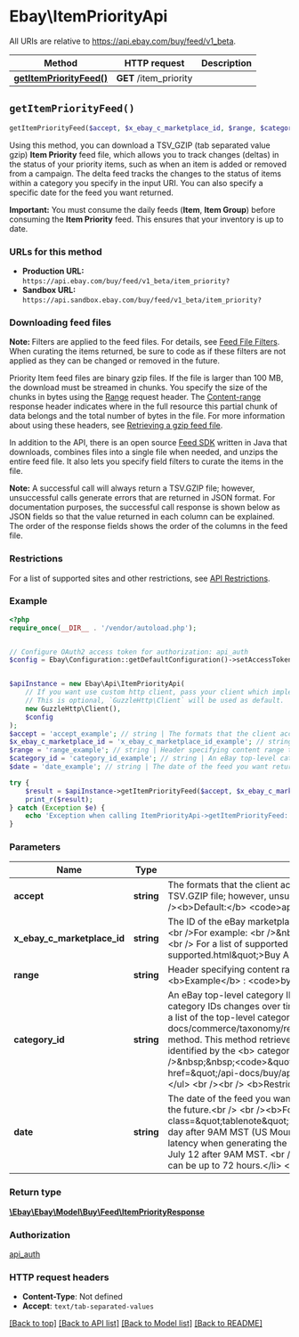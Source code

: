 # Ebay\ItemPriorityApi

All URIs are relative to https://api.ebay.com/buy/feed/v1_beta.

Method | HTTP request | Description
------------- | ------------- | -------------
[**getItemPriorityFeed()**](ItemPriorityApi.md#getItemPriorityFeed) | **GET** /item_priority | 


## `getItemPriorityFeed()`

```php
getItemPriorityFeed($accept, $x_ebay_c_marketplace_id, $range, $category_id, $date): \Ebay\Ebay\Model\Buy\Feed\ItemPriorityResponse
```



<p>Using this method, you can download a TSV_GZIP (tab separated value gzip) <b>Item Priority</b> feed file, which allows you to track changes (deltas) in the status of your priority items, such as when an item is added or removed from a campaign.  The delta feed tracks the changes to the status of items within a category you specify in the input URI. You can also specify a specific date for the feed you want returned.</p><p><span class=\"tablenote\"><span style=\"color:#FF0000\"> <b> Important:</b> </span> You must consume the daily feeds (<b>Item</b>, <b>Item Group</b>) before consuming the <b>Item Priority</b> feed. This ensures that your inventory is up to date.</span></p>                                   <h3><b>URLs for this method</b></h3>   <p><ul>    <li><b> Production URL: </b> <code>https://api.ebay.com/buy/feed/v1_beta/item_priority?</code></li>    <li><b> Sandbox URL:  </b><code>https://api.sandbox.ebay.com/buy/feed/v1_beta/item_priority?</code></li>   </ul> </p>              <h3><b>Downloading feed files </b></h3>             <p><span class=\"tablenote\"><b>Note: </b> Filters are applied to the feed files. For details, see <a href=\"/api-docs/buy/static/api-feed.html#feed-filters\">Feed File Filters</a>. When curating the items returned, be sure to code as if these filters are not applied as they can be changed or removed in the future.</span></p><p>Priority Item feed files are binary gzip files. If the file is larger than 100 MB, the download must be streamed in chunks. You specify the size of the chunks in bytes using the <a href=\"#range-header\">Range</a> request header. The <a href=\"#content-range\">Content-range</a> response header indicates where in the full resource this partial chunk of data belongs  and the total number of bytes in the file.       For more information about using these headers, see <a href=\"/api-docs/buy/static/api-feed.html#retrv-gzip\">Retrieving a gzip feed file</a>.    </p>    <p>In addition to the API, there is an open source <a href=\"https://github.com/eBay/FeedSDK\" target=\"_blank\">Feed SDK</a> written in Java that downloads, combines files into a single file when needed, and unzips the entire feed file. It also lets you specify field filters to curate the items in the file.</p>              <p><span class=\"tablenote\">  <b> Note:</b>  A successful call will always return a TSV.GZIP file; however, unsuccessful calls generate errors that are returned in JSON format. For documentation purposes, the successful call response is shown below as JSON fields so that the value returned in each column can be explained. The order of the response fields shows the order of the columns in the feed file.</span>  </p>                <h3><b>Restrictions </b></h3>                <p>For a list of supported sites and other restrictions, see <a href=\"/api-docs/buy/feed/overview.html#API\">API Restrictions</a>.</p>

### Example

```php
<?php
require_once(__DIR__ . '/vendor/autoload.php');


// Configure OAuth2 access token for authorization: api_auth
$config = Ebay\Configuration::getDefaultConfiguration()->setAccessToken('YOUR_ACCESS_TOKEN');


$apiInstance = new Ebay\Api\ItemPriorityApi(
    // If you want use custom http client, pass your client which implements `GuzzleHttp\ClientInterface`.
    // This is optional, `GuzzleHttp\Client` will be used as default.
    new GuzzleHttp\Client(),
    $config
);
$accept = 'accept_example'; // string | The formats that the client accepts for the response.<br /><br />A successful call will always return a TSV.GZIP file; however, unsuccessful calls generate error codes that are returned in JSON format.<br /><br /><b>Default:</b> <code>application/json,text/tab-separated-values</code>
$x_ebay_c_marketplace_id = 'x_ebay_c_marketplace_id_example'; // string | The ID of the eBay marketplace where the item is hosted. <b>Note: </b> This value is case sensitive.<br /><br />For example: <br />&nbsp;&nbsp;<code>X-EBAY-C-MARKETPLACE-ID = EBAY_US</code>  <br /><br /> For a list of supported sites see, <a href=\"/api-docs/buy/static/ref-marketplace-supported.html\">Buy API Support by Marketplace</a>.
$range = 'range_example'; // string | Header specifying content range to be retrieved. Only supported range is bytes.<br /> <br /><b>Example</b> : <code>bytes = 0-102400</code>.
$category_id = 'category_id_example'; // string | An eBay top-level category ID of the items to be returned in the feed file. <br /> <br />The list of eBay category IDs changes over time and category IDs are not the same across all the eBay marketplaces. To get a list of the top-level categories for a marketplaces, you can use the Taxonomy API <a href=\"/api-docs/commerce/taxonomy/resources/category_tree/methods/getCategoryTree\">getCategoryTree</a> method. This method retrieves the complete category tree for the marketplace. The top-level categories are identified by the <b> categoryTreeNodeLevel </b> field. <br /><br /><b>For example: </b><br />&nbsp;&nbsp;<code>\"categoryTreeNodeLevel\": 1</code> <br /><br />For details see <a href=\"/api-docs/buy/api-feed.html#Getcat\">Get the eBay categories of a marketplace</a>. </li>  </ul> <br /><br />   <b>Restriction: </b> Must be a top-level category
$date = 'date_example'; // string | The date of the feed you want returned. This can be up to 14 days in the past but cannot be set to a date in the future.<br /> <br /><b>Format:</b> <code>yyyyMMdd</code><br ><br /><span class=\"tablenote\"> <b>Note: </b><ul>  <li>The daily <b>Item</b> feed files are available each day after 9AM MST (US Mountain Standard Time), which is -7 hours UTC time.</li>    <li>There is a 48 hour latency when generating the <b> Item</b> feed files. This means you can download the file for July 10th on July 12 after 9AM MST. <br /><br /><b>Note: </b> For categories with a large number of items, the latency can be up to 72 hours.</li> </ul></span>

try {
    $result = $apiInstance->getItemPriorityFeed($accept, $x_ebay_c_marketplace_id, $range, $category_id, $date);
    print_r($result);
} catch (Exception $e) {
    echo 'Exception when calling ItemPriorityApi->getItemPriorityFeed: ', $e->getMessage(), PHP_EOL;
}
```

### Parameters

Name | Type | Description  | Notes
------------- | ------------- | ------------- | -------------
 **accept** | **string**| The formats that the client accepts for the response.&lt;br /&gt;&lt;br /&gt;A successful call will always return a TSV.GZIP file; however, unsuccessful calls generate error codes that are returned in JSON format.&lt;br /&gt;&lt;br /&gt;&lt;b&gt;Default:&lt;/b&gt; &lt;code&gt;application/json,text/tab-separated-values&lt;/code&gt; |
 **x_ebay_c_marketplace_id** | **string**| The ID of the eBay marketplace where the item is hosted. &lt;b&gt;Note: &lt;/b&gt; This value is case sensitive.&lt;br /&gt;&lt;br /&gt;For example: &lt;br /&gt;&amp;nbsp;&amp;nbsp;&lt;code&gt;X-EBAY-C-MARKETPLACE-ID &#x3D; EBAY_US&lt;/code&gt;  &lt;br /&gt;&lt;br /&gt; For a list of supported sites see, &lt;a href&#x3D;\&quot;/api-docs/buy/static/ref-marketplace-supported.html\&quot;&gt;Buy API Support by Marketplace&lt;/a&gt;. |
 **range** | **string**| Header specifying content range to be retrieved. Only supported range is bytes.&lt;br /&gt; &lt;br /&gt;&lt;b&gt;Example&lt;/b&gt; : &lt;code&gt;bytes &#x3D; 0-102400&lt;/code&gt;. |
 **category_id** | **string**| An eBay top-level category ID of the items to be returned in the feed file. &lt;br /&gt; &lt;br /&gt;The list of eBay category IDs changes over time and category IDs are not the same across all the eBay marketplaces. To get a list of the top-level categories for a marketplaces, you can use the Taxonomy API &lt;a href&#x3D;\&quot;/api-docs/commerce/taxonomy/resources/category_tree/methods/getCategoryTree\&quot;&gt;getCategoryTree&lt;/a&gt; method. This method retrieves the complete category tree for the marketplace. The top-level categories are identified by the &lt;b&gt; categoryTreeNodeLevel &lt;/b&gt; field. &lt;br /&gt;&lt;br /&gt;&lt;b&gt;For example: &lt;/b&gt;&lt;br /&gt;&amp;nbsp;&amp;nbsp;&lt;code&gt;\&quot;categoryTreeNodeLevel\&quot;: 1&lt;/code&gt; &lt;br /&gt;&lt;br /&gt;For details see &lt;a href&#x3D;\&quot;/api-docs/buy/api-feed.html#Getcat\&quot;&gt;Get the eBay categories of a marketplace&lt;/a&gt;. &lt;/li&gt;  &lt;/ul&gt; &lt;br /&gt;&lt;br /&gt;   &lt;b&gt;Restriction: &lt;/b&gt; Must be a top-level category |
 **date** | **string**| The date of the feed you want returned. This can be up to 14 days in the past but cannot be set to a date in the future.&lt;br /&gt; &lt;br /&gt;&lt;b&gt;Format:&lt;/b&gt; &lt;code&gt;yyyyMMdd&lt;/code&gt;&lt;br &gt;&lt;br /&gt;&lt;span class&#x3D;\&quot;tablenote\&quot;&gt; &lt;b&gt;Note: &lt;/b&gt;&lt;ul&gt;  &lt;li&gt;The daily &lt;b&gt;Item&lt;/b&gt; feed files are available each day after 9AM MST (US Mountain Standard Time), which is -7 hours UTC time.&lt;/li&gt;    &lt;li&gt;There is a 48 hour latency when generating the &lt;b&gt; Item&lt;/b&gt; feed files. This means you can download the file for July 10th on July 12 after 9AM MST. &lt;br /&gt;&lt;br /&gt;&lt;b&gt;Note: &lt;/b&gt; For categories with a large number of items, the latency can be up to 72 hours.&lt;/li&gt; &lt;/ul&gt;&lt;/span&gt; |

### Return type

[**\Ebay\Ebay\Model\Buy\Feed\ItemPriorityResponse**](../Model/ItemPriorityResponse.md)

### Authorization

[api_auth](../../README.md#api_auth)

### HTTP request headers

- **Content-Type**: Not defined
- **Accept**: `text/tab-separated-values`

[[Back to top]](#) [[Back to API list]](../../README.md#endpoints)
[[Back to Model list]](../../README.md#models)
[[Back to README]](../../README.md)
